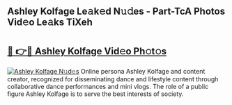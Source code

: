 ## Ashley Kolfage Le𝚊k𝚎d N𝚞𝚍es - Part-TcA Photos Vid𝚎o Le𝚊ks TiXeh

# <h2><a href="http://fbfhtdl.evod.top/?m=Ashley+Kolfage">🔗 👉🔴 Ashley Kolfage Vid𝚎o Ph𝚘t𝚘s</a></h2>

[![Ashley Kolfage N𝚞d𝚎s](https://i.imgur.com/8V9OHl7.gif)](http://fbfhtdl.evod.top/?m=Ashley+Kolfage)
Online persona Ashley Kolfage and content creator, recognized for disseminating dance and lifestyle content through collaborative dance performances and mini vlogs. The role of a public figure Ashley Kolfage is to serve the best interests of society. 
